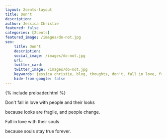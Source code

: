 ```yaml
---
layout: 2cents-layout
title: Don't
description: 
author: Jessica Christie
featured: false
categories: [2cents]
featured_image: /images/do-not.jpg
seo:
    title: Don't
    description: 
    social_image: /images/do-not.jpg
    url:
    twitter_card:
    twitter_image: /images/do-not.jpg
    keywords: jessica christie, blog, thoughts, don't, fall in love, fragile, change, souls, forever, stay true
    hide-from-google: false
---
```


{% include preloader.html %}

Don't fall in love with people and their looks

because looks are fragile, and people change.

Fall in love with their souls

because souls stay true forever.

&nbsp;

